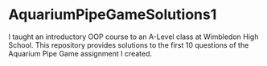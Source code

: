 # AquariumPipeGameSolutions1
I taught an introductory OOP course to an A-Level class at Wimbledon High School. This repository provides solutions to the first 10 questions of the Aquarium Pipe Game assignment I created.

